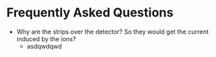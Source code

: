 # Frequently Asked Questions
- Why are the strips over the detector? So they would get the current induced by the ions?
  - asdqwdqwd
